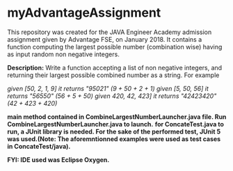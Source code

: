 # myAdvantageAssignment

This repository was created for the JAVA Engineer Academy admission assignment given by Advantage FSE, on January 2018.
It contains a function computing the largest possible number (combination wise) having as input random non negative integers.

**Description:**
Write a function accepting a list of non negative integers,
and returning their largest possible combined number
as a string. For example

*given [50, 2, 1, 9] it returns "95021" (9 + 50 + 2 + 1)
given [5, 50, 56] it returns "56550" (56 + 5 + 50)
given 420, 42, 423] it returns "42423420" (42 + 423 + 420)*

**main method contained in CombineLargestNumberLauncher.java file. Run  CombineLargestNumberLauncher.java to launch.**
**for ConcateTest.java to run, a JUnit library is needed. For the sake of the performed test, JUnit 5 was used.(Note: The aforemntionned examples were used as test cases in ConcateTest/java).**

**FYI: IDE used was Eclipse Oxygen.**
